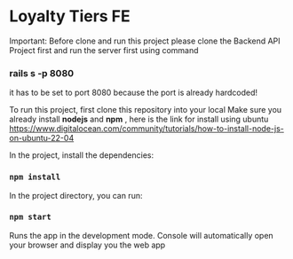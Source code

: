
# Loyalty Tiers FE

Important: 
Before clone and run this project please clone the Backend API Project first and run the server first using command
### rails s -p 8080
it has to be set to port 8080 because the port is already hardcoded!

To run this project, first clone this repository into your local
Make sure you already install **nodejs** and **npm** , here is the link for install using ubuntu https://www.digitalocean.com/community/tutorials/how-to-install-node-js-on-ubuntu-22-04

In the project, install the dependencies:
### `npm install`
In the project directory, you can run: 
### `npm start`

Runs the app in the development mode. Console will automatically open your browser and display you the web app